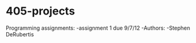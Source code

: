 405-projects
============

Programming assignments:
-assignment 1 due 9/7/12
-Authors:
  -Stephen DeRubertis